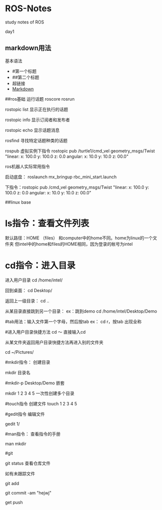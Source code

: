 # ROS-Notes
study notes of ROS



day1

## markdown用法
基本语法
* #第一个标题
* ##第二个标题
* 超链接
* [Markdown](//www.markdown.cn/)



##ros基础
运行话题
roscore
rosrun

rostopic list 显示正在执行的话题

rostopic info 显示订阅者和发布者

rostopic echo 显示话题消息

rosfind 寻找特定话题种类的话题

rospub 虚拟实例下指令
rostopic pub /turtle1/cmd_vel geometry_msgs/Twist "linear:
  x: 100.0
  y: 100.0
  z: 0.0
angular:
  x: 10.0
  y: 10.0
  z: 00.0" 


ros机器人实际常用指令

启动底盘：
roslaunch mx_bringup rbc_mini_start.launch 

下指令：rostopic pub /cmd_vel geometry_msgs/Twist "linear:
  x: 100.0
  y: 100.0
  z: 0.0
angular:
  x: 10.0
  y: 10.0
  z: 00.0" 



##linux base

# ls指令：查看文件列表
默认路径：HOME （files）
和computer中的home不同。home为linux的一个文件夹
但intel中的home和files的HOME相同，因为登录的帐号为intel



# cd指令：进入目录
进入用户目录
cd /home/intel/

回到桌面：
cd Desktop/

返回上一级目录：
cd ..

从某目录直接跳到另一个目录：
ex：跳到demo
 cd /home/intel/Desktop/Demo


#tab用法：输入文件第一个字母，然后按tab
ex：
cd r，按tab
出现全称



#进入用户目录快捷方法
cd ～
直接输入cd

从某文件夹返回用户目录快捷方法再进入别的文件夹

 cd ~/Pictures/



#mkdir指令： 创建目录

mkdir 目录名

#mkdir-p Desktop/Demo 嵌套

 mkdir 1 2 3 4 5 一次性创建多个目录


#touch指令 创建文件 
 touch 1 2 3 4 5 

#gedit指令 编辑文件

gedit 1/


#man指令： 查看指令的手册

man mkdir


#git

git status 查看仓库文件

如有未跟踪文件

git add





git commit -am "hejwj"

get push





